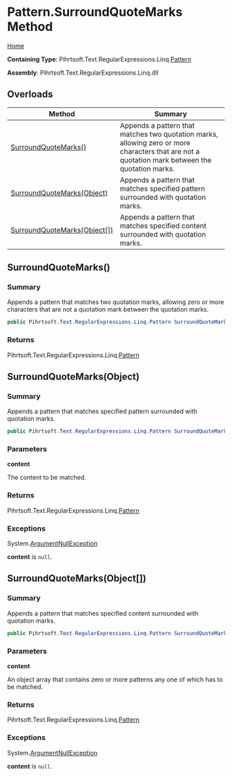 # Pattern\.SurroundQuoteMarks Method

[Home](../../../../../../README.md)

**Containing Type**: Pihrtsoft\.Text\.RegularExpressions\.Linq\.[Pattern](../README.md)

**Assembly**: Pihrtsoft\.Text\.RegularExpressions\.Linq\.dll

## Overloads

| Method | Summary |
| ------ | ------- |
| [SurroundQuoteMarks()](#Pihrtsoft_Text_RegularExpressions_Linq_Pattern_SurroundQuoteMarks) | Appends a pattern that matches two quotation marks, allowing zero or more characters that are not a quotation mark between the quotation marks\. |
| [SurroundQuoteMarks(Object)](#Pihrtsoft_Text_RegularExpressions_Linq_Pattern_SurroundQuoteMarks_System_Object_) | Appends a pattern that matches specified pattern surrounded with quotation marks\. |
| [SurroundQuoteMarks(Object\[\])](#Pihrtsoft_Text_RegularExpressions_Linq_Pattern_SurroundQuoteMarks_System_Object___) | Appends a pattern that matches specified content surrounded with quotation marks\. |

## SurroundQuoteMarks\(\) <a name="Pihrtsoft_Text_RegularExpressions_Linq_Pattern_SurroundQuoteMarks"></a>

### Summary

Appends a pattern that matches two quotation marks, allowing zero or more characters that are not a quotation mark between the quotation marks\.

```csharp
public Pihrtsoft.Text.RegularExpressions.Linq.Pattern SurroundQuoteMarks()
```

### Returns

Pihrtsoft\.Text\.RegularExpressions\.Linq\.[Pattern](../README.md)

## SurroundQuoteMarks\(Object\) <a name="Pihrtsoft_Text_RegularExpressions_Linq_Pattern_SurroundQuoteMarks_System_Object_"></a>

### Summary

Appends a pattern that matches specified pattern surrounded with quotation marks\.

```csharp
public Pihrtsoft.Text.RegularExpressions.Linq.Pattern SurroundQuoteMarks(object content)
```

### Parameters

**content**

The content to be matched\.

### Returns

Pihrtsoft\.Text\.RegularExpressions\.Linq\.[Pattern](../README.md)

### Exceptions

System\.[ArgumentNullException](https://docs.microsoft.com/en-us/dotnet/api/system.argumentnullexception)

**content** is `null`\.

## SurroundQuoteMarks\(Object\[\]\) <a name="Pihrtsoft_Text_RegularExpressions_Linq_Pattern_SurroundQuoteMarks_System_Object___"></a>

### Summary

Appends a pattern that matches specified content surrounded with quotation marks\.

```csharp
public Pihrtsoft.Text.RegularExpressions.Linq.Pattern SurroundQuoteMarks(params object[] content)
```

### Parameters

**content**

An object array that contains zero or more patterns any one of which has to be matched\.

### Returns

Pihrtsoft\.Text\.RegularExpressions\.Linq\.[Pattern](../README.md)

### Exceptions

System\.[ArgumentNullException](https://docs.microsoft.com/en-us/dotnet/api/system.argumentnullexception)

**content** is `null`\.


